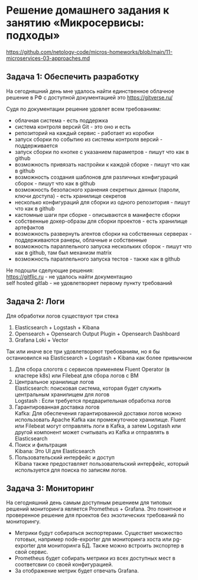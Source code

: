# Решение домашнего задания к занятию «Микросервисы: подходы»
https://github.com/netology-code/micros-homeworks/blob/main/11-microservices-03-approaches.md

## Задача 1: Обеспечить разработку
На сегодняшний день мне удалось найти единственное облачное решение в РФ с доступной документацией это https://gitverse.ru/

Судя по документации решение удовлет всем требованиям:

- облачная система - есть поддержка   
- система контроля версий Git - это оно и есть  
- репозиторий на каждый сервис - работает из коробки  
- запуск сборки по событию из системы контроля версий - поддерживается  
- запуск сборки по кнопке с указанием параметров - пишут что как в github  
- возможность привязать настройки к каждой сборке - пишут что как в github  
- возможность создания шаблонов для различных конфигураций сборок - пишут что как в github  
- возможность безопасного хранения секретных данных (пароли, ключи доступа) - есть хранилище секретов  
- несколько конфигураций для сборки из одного репозитория - пишут что как в github  
- кастомные шаги при сборке - описываются в манифесте сборки  
- собственные докер-образы для сборки проектов - есть хранилище артефактов  
- возможность развернуть агентов сборки на собственных серверах - поддерживаются ранеры, облачные и собственные  
- возможность параллельного запуска нескольких сборок - пишут что как в github, там был механизм  matrix  
- возможность параллельного запуска тестов - также как в github  

Не подошли сделующие решения:   
https://gitflic.ru - не удалось найти документацию  
self hosted gitlab  - не удовлетворяет  первому пункту требований

## Задача 2: Логи

Для обработки логов  существуют три стека  
1. Elasticsearch + Logstash +  Kibana  
2. Opensearch + Opensearch Output Plugin + Opensearch Dashboard
3. Grafana Loki + Vector

Так или иначе все  три удовлетворяют требованиям, но я бы останиовился на Elasticsearch + Logstash +  Kibana как более привычном  

1. Для сбора слоготв с сервисов применяем Fluent Operator (в кластере k8s) или Filebeat для сбора логов с ВМ  
2. Центральное хранилище логов  
   Elasticsearch: поисковая система, которая будет служить центральным хранилищем для логов  
   Logstash : Если требуется предварительная обработка логов   
3. Гарантированная доставка логов  
   Kafka: Для обеспечения гарантированной доставки логов можно использовать Apache Kafka как промежуточное хранилище. Fluent или Filebeat могут отправлять логи в Kafka, а затем Logstash или другой компонент может считывать из Kafka и отправлять в Elasticsearch  
4. Поиск и фильтрация  
   Kibana: Это UI для Elasticsearch  
5. Пользовательский интерфейс и доступ  
   Kibana также предоставляет пользовательский интерфейс, который используется для поиска по записям логов.  

## Задача 3: Мониторинг

На сегодняшний день самым доступным решением для типовых решений мониторинга является Prometheus + Grafana. Это понятное и проверенное решение для проектов без экзотических требований по мониторингу.  
- Метрики будут собираться экспортерами. Существет множество готовых, например node-exporter для мониторинга хоста или pg-exporter для мониторинга БД. Также можно встроить экспортер в свой сервис.  
- Prometheus будет собирать метрики из всех доступных мест в соответсвии со своей конфигурацией.  
- За отображение метрик будет отвечать Grafana.  
